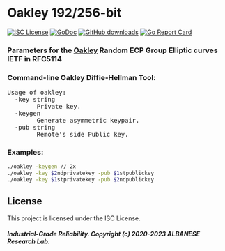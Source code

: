# Oakley 192/256-bit
[![ISC License](http://img.shields.io/badge/license-ISC-blue.svg)](https://github.com/pedroalbanese/oakley/blob/master/LICENSE.md) 
[![GoDoc](https://godoc.org/github.com/pedroalbanese/oakley?status.png)](http://godoc.org/github.com/pedroalbanese/oakley)
[![GitHub downloads](https://img.shields.io/github/downloads/pedroalbanese/oakley/total.svg?logo=github&logoColor=white)](https://github.com/pedroalbanese/oakley/releases)
[![Go Report Card](https://goreportcard.com/badge/github.com/pedroalbanese/oakley)](https://goreportcard.com/report/github.com/pedroalbanese/oakley)
### Parameters for the [Oakley](https://www.rfc-editor.org/rfc/rfc5114#section-2.6) Random ECP Group Elliptic curves IETF in RFC5114
### Command-line Oakley Diffie-Hellman Tool:
<pre>Usage of oakley:
  -key string
        Private key.
  -keygen
        Generate asymmetric keypair.
  -pub string
        Remote's side Public key.</pre>

### Examples:
```sh
./oakley -keygen // 2x
./oakley -key $2ndprivatekey -pub $1stpublickey
./oakley -key $1stprivatekey -pub $2ndpublickey
```
## License

This project is licensed under the ISC License.

##### Industrial-Grade Reliability. Copyright (c) 2020-2023 ALBANESE Research Lab.
